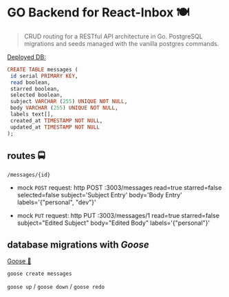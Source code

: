# GO Backend for React-Inbox 🍽

> CRUD routing for a RESTful API architecture in Go. PostgreSQL migrations and seeds managed with the vanilla postgres commands.

[Deployed DB:](https://fischer-go-inbox.herokuapp.com/)

```haskell
CREATE TABLE messages (
 id serial PRIMARY KEY,
 read boolean,
 starred boolean,
 selected boolean,
 subject VARCHAR (255) UNIQUE NOT NULL,
 body VARCHAR (255) UNIQUE NOT NULL,
 labels text[],
 created_at TIMESTAMP NOT NULL,
 updated_at TIMESTAMP NOT NULL
);
```

## routes 🚍

  `/messages/{id}`

* mock `POST` request: http POST :3003/messages read=true starred=false selected=false subject='Subject Entry' body='Body Entry' labels='{"personal", "dev"}'

* mock `PUT` request: http PUT :3003/messages/1 read=true starred=false subject="Edited Subject" body="Edited Body" labels='{"personal"}'

## database migrations with *Goose*

[Goose 💸](https://github.com/pressly/goose)

`goose create messages`

`goose up` / `goose down` / `goose redo`
